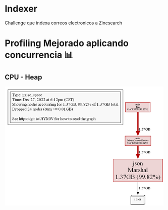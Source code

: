 # Indexer
Challenge que indexa correos electronicos a Zincsearch


# Profiling Mejorado aplicando concurrencia 📊
## CPU - Heap 

![HEAP](internal/profiling/profile_mejorado.png)
